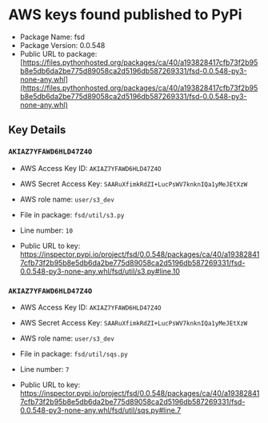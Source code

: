 # AWS keys found published to PyPi

* Package Name: fsd
* Package Version: 0.0.548
* Public URL to package: [https://files.pythonhosted.org/packages/ca/40/a193828417cfb73f2b95b8e5db6da2be775d89058ca2d5196db587269331/fsd-0.0.548-py3-none-any.whl](https://files.pythonhosted.org/packages/ca/40/a193828417cfb73f2b95b8e5db6da2be775d89058ca2d5196db587269331/fsd-0.0.548-py3-none-any.whl)

## Key Details

### `AKIAZ7YFAWD6HLD47Z4O`

* AWS Access Key ID: `AKIAZ7YFAWD6HLD47Z4O`
* AWS Secret Access Key: `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` 
* AWS role name: `user/s3_dev`
* File in package: `fsd/util/s3.py`
* Line number: `10`

* Public URL to key: https://inspector.pypi.io/project/fsd/0.0.548/packages/ca/40/a193828417cfb73f2b95b8e5db6da2be775d89058ca2d5196db587269331/fsd-0.0.548-py3-none-any.whl/fsd/util/s3.py#line.10



### `AKIAZ7YFAWD6HLD47Z4O`

* AWS Access Key ID: `AKIAZ7YFAWD6HLD47Z4O`
* AWS Secret Access Key: `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` 
* AWS role name: `user/s3_dev`
* File in package: `fsd/util/sqs.py`
* Line number: `7`

* Public URL to key: https://inspector.pypi.io/project/fsd/0.0.548/packages/ca/40/a193828417cfb73f2b95b8e5db6da2be775d89058ca2d5196db587269331/fsd-0.0.548-py3-none-any.whl/fsd/util/sqs.py#line.7


